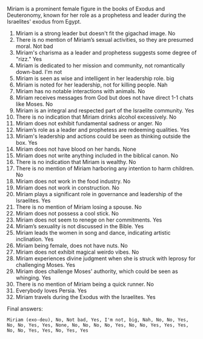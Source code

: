 Miriam is a prominent female figure in the books of Exodus and Deuteronomy, known for her role as a prophetess and leader during the Israelites' exodus from Egypt.

1. Miriam is a strong leader but doesn't fit the gigachad image. No
2. There is no mention of Miriam’s sexual activities, so they are presumed moral. Not bad
3. Miriam's charisma as a leader and prophetess suggests some degree of "rizz." Yes
4. Miriam is dedicated to her mission and community, not romantically down-bad. I'm not
5. Miriam is seen as wise and intelligent in her leadership role. big
6. Miriam is noted for her leadership, not for killing people. Nah
7. Miriam has no notable interactions with animals. No
8. Miriam receives messages from God but does not have direct 1-1 chats like Moses. No
9. Miriam is an integral and respected part of the Israelite community. Yes
10. There is no indication that Miriam drinks alcohol excessively. No
11. Miriam does not exhibit fundamental sadness or anger. No
12. Miriam’s role as a leader and prophetess are redeeming qualities. Yes
13. Miriam's leadership and actions could be seen as thinking outside the box. Yes
14. Miriam does not have blood on her hands. None
15. Miriam does not write anything included in the biblical canon. No
16. There is no indication that Miriam is wealthy. No
17. There is no mention of Miriam harboring any intention to harm children. No
18. Miriam does not work in the food industry. No
19. Miriam does not work in construction. No
20. Miriam plays a significant role in governance and leadership of the Israelites. Yes
21. There is no mention of Miriam losing a spouse. No
22. Miriam does not possess a cool stick. No
23. Miriam does not seem to renege on her commitments. Yes
24. Miriam’s sexuality is not discussed in the Bible. Yes
25. Miriam leads the women in song and dance, indicating artistic inclination. Yes
26. Miriam being female, does not have nuts. No
27. Miriam does not exhibit magical weirdo vibes. No
28. Miriam experiences divine judgment when she is struck with leprosy for challenging Moses. Yes
29. Miriam does challenge Moses' authority, which could be seen as whinging. Yes
30. There is no mention of Miriam being a quick runner. No
31. Everybody loves Persia. Yes
32. Miriam travels during the Exodus with the Israelites. Yes

Final answers:

```Miriam (exo-deu), No, Not bad, Yes, I'm not, big, Nah, No, No, Yes, No, No, Yes, Yes, None, No, No, No, No, Yes, No, No, Yes, Yes, Yes, No, No, Yes, Yes, No, Yes, Yes```